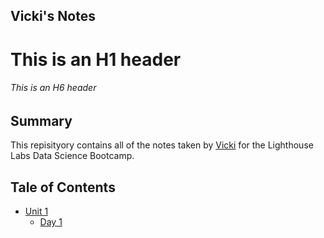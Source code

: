 ## Vicki's Notes
# This is an H1 header
###### This is an H6 header

## Summary
This repisityory contains all of the notes taken by [Vicki](https://github.com/vicki928/lighthouse-data-notes.git) for the Lighthouse Labs Data Science Bootcamp.

## Tale of Contents 
* [Unit 1](/Unit_1)
  * [Day 1](/Unit_1/Day_1)